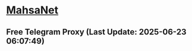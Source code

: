 
# [MahsaNet](https://t.me/mahsa_net)
## Free Telegram Proxy (Last Update: 2025-06-23 06:07:49)

    